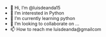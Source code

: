 - 👋 Hi, I’m @luisdeanda15
- 👀 I’m interested in Python
- 🌱 I’m currently learning python
- 💞️ I’m looking to collaborate on ...
- 📫 How to reach me luisdeanda@gmailcom

<!---
luisdeanda15/luisdeanda15 is a ✨ special ✨ repository because its `README.md` (this file) appears on your GitHub profile.
You can click the Preview link to take a look at your changes.
--->
